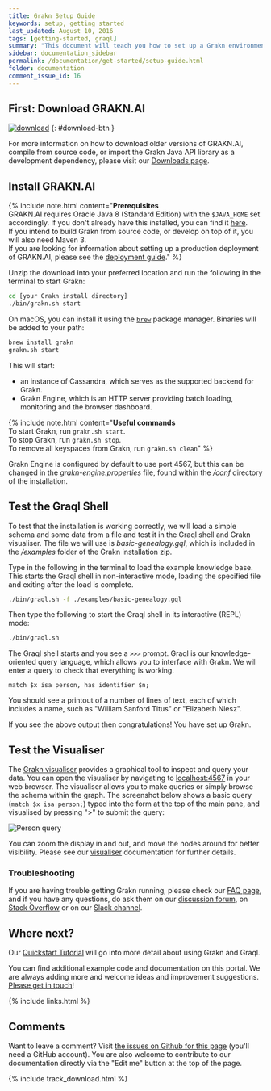 ```yaml
---
title: Grakn Setup Guide
keywords: setup, getting started
last_updated: August 10, 2016
tags: [getting-started, graql]
summary: "This document will teach you how to set up a Grakn environment, start it up and load a simple example."
sidebar: documentation_sidebar
permalink: /documentation/get-started/setup-guide.html
folder: documentation
comment_issue_id: 16
---
```


## First: Download GRAKN.AI

[![download](/images/download.png)](https://grakn.ai/download/latest)
{: #download-btn }

For more information on how to download older versions of GRAKN.AI, compile from source code, or import the Grakn Java API library as a development dependency, please visit our [Downloads page](../resources/downloads.html).

## Install GRAKN.AI
{% include note.html content="**Prerequisites**   <br />
GRAKN.AI requires Oracle Java 8 (Standard Edition) with the `$JAVA_HOME` set accordingly. If you don't already have this installed, you can find it [here](http://www.oracle.com/technetwork/java/javase/downloads/jdk8-downloads-2133151.html).
<br /> 
If you intend to build Grakn from source code, or develop on top of it, you will also need Maven 3.
<br /> 
If you are looking for information about setting up a production deployment of GRAKN.AI, please see the [deployment guide](./deploy-grakn/grakn-deployment-guide.html)." %}

Unzip the download into your preferred location and run the following in the terminal to start Grakn:

```bash
cd [your Grakn install directory]
./bin/grakn.sh start
```
On macOS, you can install it using the [`brew`](https://brew.sh/) package manager. Binaries will be added to your path:
```bash
brew install grakn
grakn.sh start
```

This will start:

* an instance of Cassandra, which serves as the supported backend for Grakn.
* Grakn Engine, which is an HTTP server providing batch loading, monitoring and the browser dashboard.

{% include note.html content="**Useful commands**  <br />
To start Grakn, run `grakn.sh start`.   
To stop Grakn, run `grakn.sh stop`.    
To remove all keyspaces from Grakn, run `grakn.sh clean`" %}

Grakn Engine is configured by default to use port 4567, but this can be changed in the *grakn-engine.properties* file, found within the */conf* directory of the installation.

## Test the Graql Shell

To test that the installation is working correctly, we will load a simple schema and some data from a file and test it in the Graql shell and Grakn visualiser. The file we will use is *basic-genealogy.gql*, which is included in the */examples* folder of the Grakn installation zip.

Type in the following in the terminal to load the example knowledge base. This starts the Graql shell in non-interactive mode, loading the specified file and exiting after the load is complete.

```bash
./bin/graql.sh -f ./examples/basic-genealogy.gql
```

Then type the following to start the Graql shell in its interactive (REPL) mode:

```bash
./bin/graql.sh
```

The Graql shell starts and you see a `>>>` prompt. Graql is our knowledge-oriented query language, which allows you to interface with Grakn. We will enter a query to check that everything is working. 

```graql   
match $x isa person, has identifier $n;
```

You should see a printout of a number of lines of text, each of which includes a name, such as "William Sanford Titus" or "Elizabeth Niesz".

If you see the above output then congratulations! You have set up Grakn.

## Test the Visualiser

The [Grakn visualiser](../grakn-dashboard/visualiser.html) provides a graphical tool to inspect and query your data. You can open the visualiser by navigating to [localhost:4567](http://localhost:4567) in your web browser. The visualiser allows you to make queries or simply browse the schema within the graph. The screenshot below shows a basic query (`match $x isa person;`) typed into the form at the top of the main pane, and visualised by pressing ">" to submit the query:

![Person query](/images/match-$x-isa-person.png)

You can zoom the display in and out, and move the nodes around for better visibility. Please see our [visualiser](../grakn-dashboard/visualiser.html) documentation for further details.

### Troubleshooting  
If you are having trouble getting Grakn running, please check our [FAQ page](../resources/faq.html), and if you have any questions, do ask them on our [discussion forum](http://discuss.grakn.ai), on [Stack Overflow](http://stackoverflow.com) or on our [Slack channel](https://grakn.ai/slack.html).


## Where next?
Our [Quickstart Tutorial](./quickstart-tutorial.html) will go into more detail about using Grakn and Graql.

You can find additional example code and documentation on this portal. We are always adding more and welcome ideas and improvement suggestions. [Please get in touch](https://grakn.ai/community.html)!

{% include links.html %}

## Comments
Want to leave a comment? Visit <a href="https://github.com/graknlabs/docs/issues/16" target="_blank">the issues on Github for this page</a> (you'll need a GitHub account). You are also welcome to contribute to our documentation directly via the "Edit me" button at the top of the page.

{% include track_download.html %}
